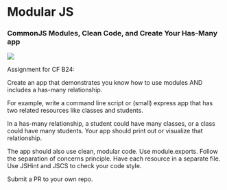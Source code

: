 <h1>Modular JS</h1>
<h3>CommonJS Modules, Clean Code, and Create Your Has-Many app</h3>

<img src='https://travis-ci.org/warmbowski/sea-b24-modular-js.svg'/>

Assignment for CF B24:

Create an app that demonstrates you know how to use modules AND includes a has-many relationship.

For example, write a command line script or (small) express app that has two related resources like classes and students.

In a has-many relationship, a student could have many classes, or a class could have many students. Your app should print out or visualize that relationship.

The app should also use clean, modular code. Use module.exports. Follow the separation of concerns principle. Have each resource in a separate file. Use JSHint and JSCS to check your code style.

Submit a PR to your own repo. 